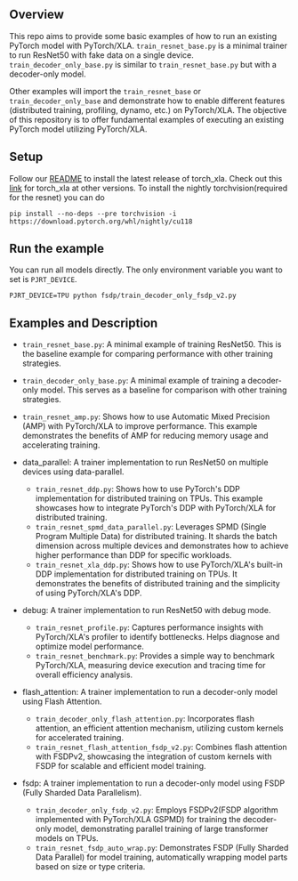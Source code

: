 ## Overview
This repo aims to provide some basic examples of how to run an existing PyTorch model with PyTorch/XLA. `train_resnet_base.py` is a minimal trainer to run ResNet50 with fake data on a single device. `train_decoder_only_base.py` is similar to `train_resnet_base.py` but with a decoder-only model.

Other examples will import the `train_resnet_base` or `train_decoder_only_base` and demonstrate how to enable different features (distributed training, profiling, dynamo, etc.) on PyTorch/XLA. The objective of this repository is to offer fundamental examples of executing an existing PyTorch model utilizing PyTorch/XLA.

## Setup
Follow our [README](https://github.com/pytorch/xla#getting-started) to install the latest release of torch_xla. Check out this [link](https://github.com/pytorch/xla#python-packages) for torch_xla at other versions. To install the nightly torchvision(required for the resnet) you can do

```shell
pip install --no-deps --pre torchvision -i https://download.pytorch.org/whl/nightly/cu118
```

## Run the example
You can run all models directly. The only environment variable you want to set is `PJRT_DEVICE`.
```
PJRT_DEVICE=TPU python fsdp/train_decoder_only_fsdp_v2.py
```

## Examples and Description
- `train_resnet_base.py`: A minimal example of training ResNet50. This is the baseline example for comparing performance with other training strategies.
- `train_decoder_only_base.py`: A minimal example of training a decoder-only model. This serves as a baseline for comparison with other training strategies.
- `train_resnet_amp.py`: Shows how to use Automatic Mixed Precision (AMP) with PyTorch/XLA to improve performance. This example demonstrates the benefits of AMP for reducing memory usage and accelerating training.

- data_parallel: A trainer implementation to run ResNet50 on multiple devices using data-parallel.

  - `train_resnet_ddp.py`: Shows how to use PyTorch's DDP implementation for distributed training on TPUs. This example showcases how to integrate PyTorch's DDP with PyTorch/XLA for distributed training.
  - `train_resnet_spmd_data_parallel.py`: Leverages SPMD (Single Program Multiple Data) for distributed training. It shards the batch dimension across multiple devices and demonstrates how to achieve higher performance than DDP for specific workloads.
  - `train_resnet_xla_ddp.py`:  Shows how to use PyTorch/XLA's built-in DDP implementation for distributed training on TPUs. It demonstrates the benefits of distributed training and the simplicity of using PyTorch/XLA's DDP.

- debug: A trainer implementation to run ResNet50 with debug mode.

  - `train_resnet_profile.py`: Captures performance insights with PyTorch/XLA's profiler to identify bottlenecks. Helps diagnose and optimize model performance.
  - `train_resnet_benchmark.py`: Provides a simple way to benchmark PyTorch/XLA, measuring device execution and tracing time for overall efficiency analysis.

- flash_attention: A trainer implementation to run a decoder-only model using Flash Attention.

  - `train_decoder_only_flash_attention.py`: Incorporates flash attention, an efficient attention mechanism, utilizing custom kernels for accelerated training.
  - `train_resnet_flash_attention_fsdp_v2.py`: Combines flash attention with FSDPv2, showcasing the integration of custom kernels with FSDP for scalable and efficient model training.

- fsdp: A trainer implementation to run a decoder-only model using FSDP (Fully Sharded Data Parallelism).
  - `train_decoder_only_fsdp_v2.py`: Employs FSDPv2(FSDP algorithm implemented with PyTorch/XLA GSPMD) for training the decoder-only model, demonstrating parallel training of large transformer models on TPUs.
  - `train_resnet_fsdp_auto_wrap.py`: Demonstrates FSDP (Fully Sharded Data Parallel) for model training, automatically wrapping model parts based on size or type criteria.
